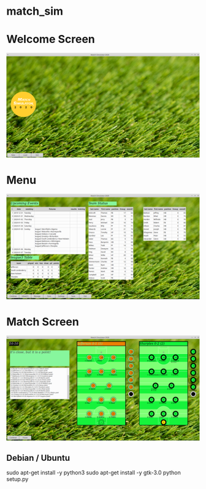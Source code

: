 # match_sim

# Welcome Screen
![alt text](match_sim/data/image/Screenshot_01.png)

# Menu
![alt text](match_sim/data/image/Screenshot_02.png)

# Match Screen
![alt text](match_sim/data/image/Screenshot_03.png)

## Debian / Ubuntu
sudo apt-get install -y python3
sudo apt-get install -y gtk-3.0
python setup.py
